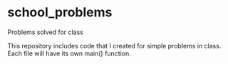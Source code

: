 # school_problems
Problems solved for class

This repository includes code that I created for simple problems in class.
Each file will have its own main() function.
